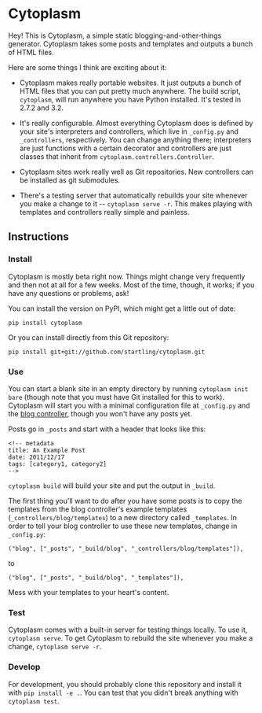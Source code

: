 # Cytoplasm
Hey! This is Cytoplasm, a simple static blogging-and-other-things generator. Cytoplasm takes some posts and templates and outputs a bunch of HTML files.  

Here are some things I think are exciting about it:

* Cytoplasm makes really portable websites. It just outputs a bunch of HTML files that you can put pretty much anywhere. The build script, `cytoplasm`, will run anywhere you have Python installed. It's tested in 2.7.2 and 3.2.

* It's really configurable. Almost everything Cytoplasm does is defined by your site's interpreters and controllers, which live in `_config.py` and `_controllers`, respectively. You can change anything there; interpreters are just functions with a certain decorator and controllers are just classes that inherit from `cytoplasm.controllers.Controller`.

* Cytoplasm sites work really well as Git repositories. New controllers can be installed as git submodules.

* There's a testing server that automatically rebuilds your site whenever you make a change to it -- `cytoplasm serve -r`. This makes playing with templates and controllers really simple and painless.

## Instructions

### Install
Cytoplasm is mostly beta right now. Things might change very frequently and then not at all for a few weeks. Most of the time, though, it works; if you have any questions or problems, ask!

You can install the version on PyPI, which might get a little out of date:

    pip install cytoplasm

Or you can install directly from this Git repository:

    pip install git+git://github.com/startling/cytoplasm.git

### Use
You can start a blank site in an empty directory by running `cytoplasm init bare` (though note that you must have Git installed for this to work). Cytoplasm will start you with a minimal configuration file at `_config.py` and the [blog controller](https://github.com/startling/cytoplasm-blog-controller), though you won't have any posts yet.

Posts go in `_posts` and start with a header that looks like this:

    <!-- metadata
    title: An Example Post
    date: 2011/12/17
    tags: [category1, category2]
    -->

`cytoplasm build` will build your site and put the output in `_build`.

The first thing you'll want to do after you have some posts is to copy the templates from the blog controller's example templates (`_controllers/blog/templates`) to a new directory called `_templates`. In order to tell your blog controller to use these new templates, change in `_config.py`:

    ("blog", ["_posts", "_build/blog", "_controllers/blog/templates"]),

to

    ("blog", ["_posts", "_build/blog", "_templates"]),

Mess with your templates to your heart's content.

### Test
Cytoplasm comes with a built-in server for testing things locally. To use it, `cytoplasm serve`. To get Cytoplasm to rebuild the site whenever you make a change, `cytoplasm serve -r`.

### Develop
For development, you should probably clone this repository and install it with `pip install -e .`. You can test that you didn't break anything with `cytoplasm test`.

